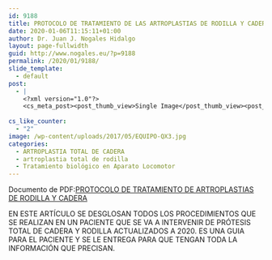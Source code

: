 ```yaml
---
id: 9188
title: PROTOCOLO DE TRATAMIENTO DE LAS ARTROPLASTIAS DE RODILLA Y CADERA
date: 2020-01-06T11:15:11+01:00
author: Dr. Juan J. Nogales Hidalgo
layout: page-fullwidth
guid: http://www.nogales.eu/?p=9188
permalink: /2020/01/9188/
slide_template:
  - default
post:
  - |
    <?xml version="1.0"?>
    <cs_meta_post><post_thumb_view>Single Image</post_thumb_view><post_featured_image_as_thumbnail/><post_thumb_audio/><post_thumb_video/><post_thumb_slider/><post_thumb_slider_type/><inside_post_thumb_view>Single Image</inside_post_thumb_view><inside_post_featured_image_as_thumbnail/><inside_post_thumb_audio/><inside_post_thumb_video/><inside_post_thumb_slider/><inside_post_thumb_slider_type/><post_social_sharing>on</post_social_sharing><post_author_info_show>on</post_author_info_show><post_tags_show>on</post_tags_show><post_attachment_show>on</post_attachment_show><page_title/><page_sub_title/><page_subheader_color/><page_subheader_font_color/><header_banner_style>default_header</header_banner_style><header_banner_image/><header_banner_flex_slider>blog</header_banner_flex_slider><custom_slider_id/><sidebar_layout><cs_layout/></sidebar_layout></cs_meta_post>
    
cs_like_counter:
  - "2"
image: /wp-content/uploads/2017/05/EQUIPO-QX3.jpg
categories:
  - ARTROPLASTIA TOTAL DE CADERA
  - artroplastia total de rodilla
  - Tratamiento biológico en Aparato Locomotor
---
```

Documento de PDF:[PROTOCOLO DE TRATAMIENTO DE ARTROPLASTIAS DE RODILLA Y CADERA](https://www.nogales.eu/wp-content/uploads/2020/01/PROTOCOLO-DE-TRATAMIENTO-DE-ARTROPLASTIAS-DE-RODILLA-Y-CADERA1.pdf)

EN ESTE ARTÍCULO SE DESGLOSAN TODOS LOS PROCEDIMIENTOS QUE SE REALIZAN EN UN PACIENTE QUE SE VA A INTERVENIR DE PRÓTESIS TOTAL DE CADERA Y RODILLA ACTUALIZADOS A 2020. ES UNA GUIA PARA EL PACIENTE Y SE LE ENTREGA PARA QUE TENGAN TODA LA INFORMACIÓN QUE PRECISAN.